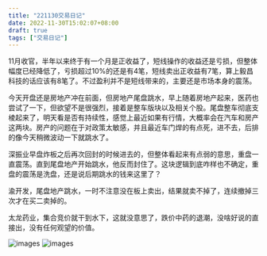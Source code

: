 ```yaml
---
title: "221130交易日记"
date: 2022-11-30T15:02:07+08:00
draft: true
tags: ["交易日记"]
---
```


11月收官，半年以来终于有一个月是正收益了，短线操作的收益还是亏损，但整体幅度已经降低了，亏损超过10%的还是有4笔，短线卖出正收益有7笔，算上毅昌科技的话应该有8笔了。不过盈利并不是短线带来的，主要还是市场本身的震荡。

今天开盘还是房地产冲在前面，但房地产尾盘跳水，早上随着房地产起来，医药也尝试了一下，但欲望不是很强烈，接着是整车版块以及相关个股。尾盘整车彻底支棱起来了，明天看是否有持续性，感觉上最近如果有行情，大概率会在汽车和房产这两块。房产的问题在于对政策太敏感，并且最近车门焊的有点死，进不去，后排的像今天稍微波动一下就跳水了。

深振业早盘炸板之后再次回封的时候进去的，但整体看起来有点弱的意思，重盘一直震荡。直到尾盘地产开始跳水，他反而封住了。这块逻辑到底咋样也不确定，重盘的震荡是洗盘，还是说后期跳水的钱来这里了？

渝开发，尾盘地产跳水，一时不注意没在板上卖出，结果就卖不掉了，连续撤掉三次才在买二卖掉的。

太龙药业，集合竞价就干到水下，这就没意思了，跌价中药的退潮，没啥好说的直接出，没有任何观望的价值。

![images](/images/221130/IMG_0952.PNG)
![images](/images/221130/IMG_0953.PNG)